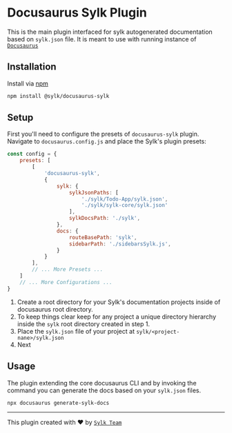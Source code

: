 # Docusaurus Sylk Plugin

This is the main plugin interfaced for sylk autogenerated documentation based on `sylk.json` file.
It is meant to use with running instance of [`Docusaurus`](https://docusaurus.io/)

## Installation

Install via [npm]()

```bash
npm install @sylk/docusaurus-sylk
```

## Setup

First you'll need to configure the presets of `docusaurus-sylk` plugin.
Navigate to `docusaurus.config.js` and place the Sylk's plugin presets:

```js
const config = {
    presets: [
        [
            'docusaurus-sylk',
            {
                sylk: {
                    sylkJsonPaths: [
                        './sylk/Todo-App/sylk.json',
                        './sylk/sylk-core/sylk.json'
                    ],
                    sylkDocsPath: './sylk',
                },
                docs: {
                    routeBasePath: 'sylk',
                    sidebarPath: './sidebarsSylk.js',
                }
            }
        ],
        // ... More Presets ...
    ]
    // ... More Configurations ...
}
```

1. Create a root directory for your Sylk's documentation projects inside of docusaurus root directory.
2. To keep things clear keep for any project a unique directory hierarchy inside the `sylk` root directory created in step 1.
3. Place the `sylk.json` file of your project at `sylk/<project-nane>/sylk.json`
4. Next 

## Usage

The plugin extending the core docusaurus CLI and by invoking the command you can generate the docs based on your `sylk.json` files.
```bash
npx docusaurus generate-sylk-docs
```

---
This plugin created with ❤️ by [`Sylk Team`](https://sylk.build/)